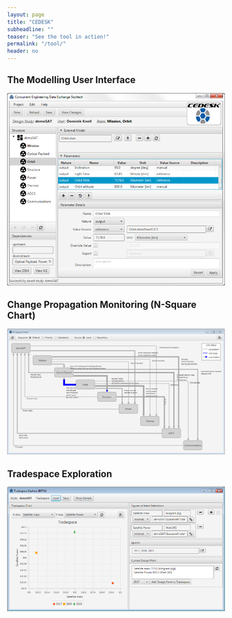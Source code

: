 ```yaml
---
layout: page
title: "CEDESK"
subheadline: ""
teaser: "See the tool in action!"
permalink: "/tool/"
header: no
---
```


## The Modelling User Interface

![Get it](/images/demoSAT-dknoll-Orbit-OrbitSMA.png)

## Change Propagation Monitoring (N-Square Chart)

![Get it](/images/demoSAT_N-square-and-change-propagation.png)

## Tradespace Exploration

![Get it](/images/demoSAT-tradespace-explorer.png)
